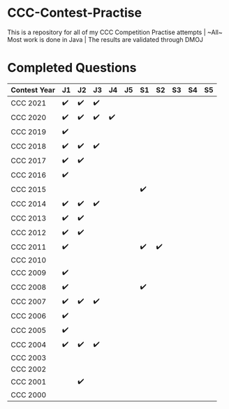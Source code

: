 # CCC-Contest-Practise
This is a repository for all of my CCC Competition Practise attempts | ~All~ Most work is done in Java | The results are validated through DMOJ

# Completed Questions
|Contest Year |  J1  |  J2  |  J3  |  J4  |  J5  |  S1  |  S2  |  S3  |  S4  |  S5  |
|-------------|------|------|------|------|------|------|------|------|------|------|
| CCC 2021    |:heavy_check_mark:|:heavy_check_mark:|:heavy_check_mark:|      |      |      |      |      |      |      |
| CCC 2020    |:heavy_check_mark:|:heavy_check_mark:|:heavy_check_mark:|:heavy_check_mark:|         |      |      |      |      |      |
| CCC 2019    |:heavy_check_mark:|      |      |         |         |      |      |      |      |      |
| CCC 2018    |:heavy_check_mark:|:heavy_check_mark:|:heavy_check_mark:|         |         |      |      |      |
| CCC 2017    |:heavy_check_mark:|:heavy_check_mark:|      |         |         |      |      |      |      |      |
| CCC 2016    |:heavy_check_mark:|      |      |         |         |      |      |      |      |      |
| CCC 2015    |      |      |      |         |         |:heavy_check_mark:|      |      |      |      |
| CCC 2014    |:heavy_check_mark:|:heavy_check_mark:|:heavy_check_mark:|         |         |      |      |      |      |      |
| CCC 2013    |:heavy_check_mark:|:heavy_check_mark:|      |         |         |      |      |      |      |      |
| CCC 2012    |:heavy_check_mark:|:heavy_check_mark:|      |         |         |      |      |      |      |      |
| CCC 2011    |:heavy_check_mark:|      |      |         |         |:heavy_check_mark:|:heavy_check_mark:|      |      |      |
| CCC 2010    |      |      |      |         |         |      |      |      |      |      |
| CCC 2009    |:heavy_check_mark:|      |      |         |         |      |      |      |      |      |
| CCC 2008    |:heavy_check_mark:|      |      |         |         |:heavy_check_mark:|      |      |      |      |
| CCC 2007    |:heavy_check_mark:|:heavy_check_mark:|:heavy_check_mark:|         |         |      |      |      |      |      |
| CCC 2006    |:heavy_check_mark:|      |      |         |         |      |      |      |      |      |
| CCC 2005    |:heavy_check_mark:|      |      |         |         |      |      |      |      |      |
| CCC 2004    |:heavy_check_mark:|:heavy_check_mark:|:heavy_check_mark:|         |         |      |      |      |      |      |
| CCC 2003    |      |      |      |         |         |      |      |      |      |      |
| CCC 2002    |      |      |      |         |         |      |      |      |      |      |
| CCC 2001    |      |:heavy_check_mark:|      |         |         |      |      |      |      |      |
| CCC 2000    |      |      |      |         |         |      |      |      |      |      |
